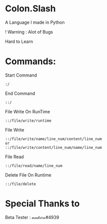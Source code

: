 # Colon.Slash
A Language I made in Python

! Warning : Alot of Bugs

Hard to Learn

# Commands:
Start Command 

    :/

End Command 

    ::/
    
File Write On RunTime

    ::/file/write/runtime

File Write 

    ::/file/write/name/line_num/content/line_num
    or
    ::/file/write/content/line_num/name/line_num
             
File Read 

    ::/file/read/name/line_num
    
Delete File On Runtime

    ::/file/delete

# Special Thanks to

Beta Tester : 𝒶𝓃𝒹𝓇𝑒𝓌#4939
